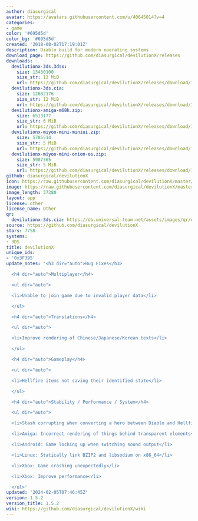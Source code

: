 ```yaml
---
author: diasurgical
avatar: https://avatars.githubusercontent.com/u/40645014?v=4
categories:
- game
color: '#695d5d'
color_bg: '#695d5d'
created: '2018-08-02T17:19:01Z'
description: Diablo build for modern operating systems
download_page: https://github.com/diasurgical/devilutionX/releases
downloads:
  devilutionx-3ds.3dsx:
    size: 13430100
    size_str: 12 MiB
    url: https://github.com/diasurgical/devilutionX/releases/download/1.5.2/devilutionx-3ds.3dsx
  devilutionx-3ds.cia:
    size: 12682176
    size_str: 12 MiB
    url: https://github.com/diasurgical/devilutionX/releases/download/1.5.2/devilutionx-3ds.cia
  devilutionx-amiga-m68k.zip:
    size: 6513177
    size_str: 6 MiB
    url: https://github.com/diasurgical/devilutionX/releases/download/1.5.2/devilutionx-amiga-m68k.zip
  devilutionx-miyoo-mini-miniui.zip:
    size: 5785514
    size_str: 5 MiB
    url: https://github.com/diasurgical/devilutionX/releases/download/1.5.2/devilutionx-miyoo-mini-miniui.zip
  devilutionx-miyoo-mini-onion-os.zip:
    size: 5987365
    size_str: 5 MiB
    url: https://github.com/diasurgical/devilutionX/releases/download/1.5.2/devilutionx-miyoo-mini-onion-os.zip
github: diasurgical/devilutionX
icon: https://raw.githubusercontent.com/diasurgical/devilutionX/master/Packaging/ctr/icon.png
image: https://raw.githubusercontent.com/diasurgical/devilutionX/master/Packaging/ctr/banner.png
image_length: 37280
layout: app
license: other
license_name: Other
qr:
  devilutionx-3ds.cia: https://db.universal-team.net/assets/images/qr/devilutionx-3ds-cia.png
source: https://github.com/diasurgical/devilutionX
stars: 7758
systems:
- 3DS
title: devilutionX
unique_ids:
- '0x3F395'
update_notes: '<h3 dir="auto">Bug Fixes</h3>

  <h4 dir="auto">Multiplayer</h4>

  <ul dir="auto">

  <li>Unable to join game due to invalid player data</li>

  </ul>

  <h4 dir="auto">Translations</h4>

  <ul dir="auto">

  <li>Improve rendering of Chinese/Japanese/Korean texts</li>

  </ul>

  <h4 dir="auto">Gameplay</h4>

  <ul dir="auto">

  <li>Hellfire items not saving their identified state</li>

  </ul>

  <h4 dir="auto">Stability / Performance / System</h4>

  <ul dir="auto">

  <li>Stash corrupting when converting a hero between Diablo and Hellfire</li>

  <li>Amiga: Incorrect rendering of things behind transparent elements</li>

  <li>Android: Game locking up when switching sound output</li>

  <li>Linux: Statically link BZIP2 and libsodium on x86_64</li>

  <li>Xbox: Game crashing unexpectedly</li>

  <li>Xbox: Improve performance</li>

  </ul>'
updated: '2024-02-05T07:46:45Z'
version: 1.5.2
version_title: 1.5.2
wiki: https://github.com/diasurgical/devilutionX/wiki
---
```


